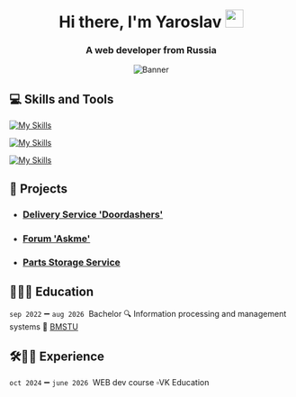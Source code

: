 <h1 align="center">Hi there, I'm Yaroslav&nbsp<img src="assets/hi.gif" height="32"/></h1>

<h3 align="center">A web developer from Russia</h3>

<p align="center">
  <img alt="Banner" src="assets/cats.gif">
</p>

## 💻 Skills and Tools

[![My Skills](https://skillicons.dev/icons?i=js,ts,react,redux,html,css,sass,bootstrap,qt )](https://skillicons.dev)

[![My Skills](https://skillicons.dev/icons?i=babel,webpack,vite,python,docker,django,npm,git,postman )](https://skillicons.dev)

[![My Skills](https://skillicons.dev/icons?i=cpp,postgres,redis,nodejs,figma,clion,webstorm,pycharm,visualstudio)](https://skillicons.dev)

## 📝 Projects

* ### [Delivery Service 'Doordashers'](https://doordashers.ru)
* ### [Forum 'Askme'](https://github.com/JERR4/askme_novitski_autumn2024)
* ### [Parts Storage Service](https://github.com/JERR4/web_frontend)

## 📝👨‍🎓&nbsp;Education

`sep 2022` ➖ `aug 2026`&nbsp; Bachelor 🔍 Information processing and management systems 🏢 [BMSTU](https://bmstu.ru/)

## 🛠👨‍💻&nbsp;Experience

`oct 2024` ➖ `june 2026`&nbsp; WEB dev course ▫️VK Education
